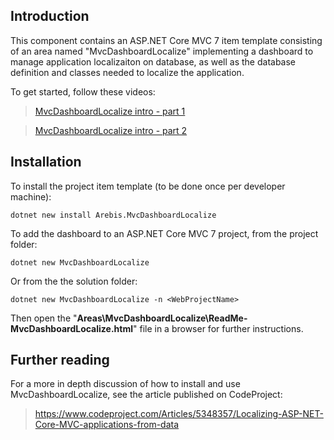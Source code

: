 ## Introduction

This component contains an ASP.NET Core MVC 7 item template consisting of an area named "MvcDashboardLocalize" implementing a dashboard to manage application localizaiton on database, as well as the database definition and classes needed to localize the application.

To get started, follow these videos:

>    [MvcDashboardLocalize intro - part 1](https://www.youtube.com/watch?v=rzU8rQwJzzU)

>    [MvcDashboardLocalize intro - part 2](https://www.youtube.com/watch?v=IL9YC28_mr8)

## Installation

To install the project item template (to be done once per developer machine):

    dotnet new install Arebis.MvcDashboardLocalize

To add the dashboard to an ASP.NET Core MVC 7 project, from the project folder:

    dotnet new MvcDashboardLocalize

Or from the the solution folder:

    dotnet new MvcDashboardLocalize -n <WebProjectName>

Then open the "**Areas\MvcDashboardLocalize\ReadMe-MvcDashboardLocalize.html**" file in a browser for further instructions.

## Further reading

For a more in depth discussion of how to install and use MvcDashboardLocalize, see the article published on CodeProject:

> https://www.codeproject.com/Articles/5348357/Localizing-ASP-NET-Core-MVC-applications-from-data
